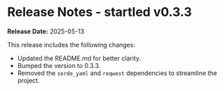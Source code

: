 # Release Notes - startled v0.3.3

**Release Date:** 2025-05-13

This release includes the following changes:
- Updated the README.md for better clarity.
- Bumped the version to 0.3.3.
- Removed the `serde_yaml` and `reqwest` dependencies to streamline the project.